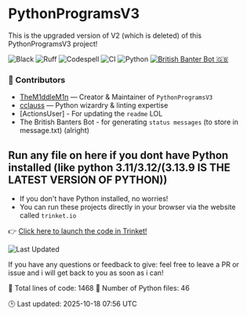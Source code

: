# PythonProgramsV3

This is the upgraded version of V2 (which is deleted) of this PythonProgramsV3 project!

![Black](https://img.shields.io/badge/code%20style-black-000000.svg)
![Ruff](https://img.shields.io/badge/linter-ruff-purple)
![Codespell](https://img.shields.io/badge/spellcheck-codespell-green)
![CI](https://github.com/ModuleMaster64/PythonProgramsV3/actions/workflows/ci.yml/badge.svg)
![Python](https://img.shields.io/badge/python-3.11+-brightgreen?logo=python&style=for-the-badge)
[![British Banter Bot 🇬🇧](https://github.com/ModuleMaster64/PythonProgramsV3/actions/workflows/british-bot.yml/badge.svg)](https://github.com/ModuleMaster64/PythonProgramsV3/actions/workflows/british-bot.yml)

### 👥 Contributors

- [TheM1ddleM1n](https://github.com/TheM1ddleM1n) — Creator & Maintainer of `PythonProgramsV3`
- [cclauss](https://github.com/cclauss) — Python wizardry & linting expertise
- [ActionsUser] - For updating the `readme` LOL
- The British Banters Bot - for generating `status messages` (to store in message.txt) (alright)

## Run any file on here if you dont have Python installed (like python 3.11/3.12/(3.13.9 IS THE LATEST VERSION OF PYTHON))

- If you don't have Python installed, no worries!  
- You can run these projects directly in your browser via the website called `trinket.io`

👉 [Click here to launch the code in Trinket!](https://trinket.io/python3)

![Last Updated](https://img.shields.io/github/last-commit/TheM1ddleM1n/PythonProgramsV3?style=flat-square&color=brightgreen)

If you have any questions or feedback to give: feel free to leave a PR or issue and i will get back to you as soon as i can!

<!-- STATS:START -->
📄 Total lines of code: 1468
🐍 Number of Python files: 46
<!-- STATS:END -->

<!-- UPDATED:START -->
🕒 Last updated: 2025-10-18 07:56 UTC
<!-- UPDATED:END -->
